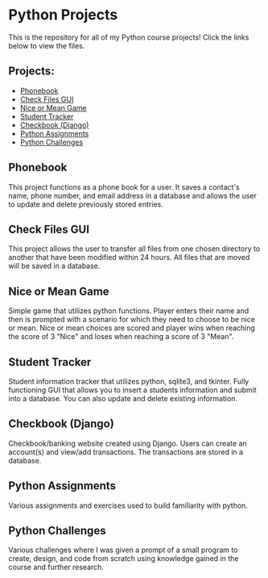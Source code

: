 # Python Projects
This is the repository for all of my Python course projects! Click the links below to view the files.
## Projects:
- <a href="https://github.com/alvarezsound/Python-Projects/tree/main/Phonebook" target="_blank">Phonebook</a>
- <a href="https://github.com/alvarezsound/Python-Projects/tree/main/Check_Files_GUI" target="_blank">Check Files GUI</a>
- <a href="https://github.com/alvarezsound/Python-Projects/tree/main/Nice_or_mean_game" target="_blank">Nice or Mean Game</a>
- <a href="https://github.com/alvarezsound/Python-Projects/tree/main/Student_Tracker" target="_blank">Student Tracker</a>
- <a href="https://github.com/alvarezsound/Python-Projects/tree/main/Django_Checkbook" target="_blank">Checkbook (Django)</a>
- <a href="https://github.com/alvarezsound/Python-Projects/tree/main/Python_Assignments" target="_blank">Python Assignments</a>
- <a href="https://github.com/alvarezsound/Python-Projects/tree/main/Python_Challenges" target="_blank">Python Challenges</a>
## Phonebook
This project functions as a phone book for a user. It saves a contact's name, phone number, and email address in a database and allows the user to update and delete previously stored entries.
## Check Files GUI
This project allows the user to transfer all files from one chosen directory to another that have been modified within 24 hours. All files that are moved will be saved in a database.
## Nice or Mean Game
Simple game that utilizes python functions. Player enters their name and then is prompted with a scenario for which they need to choose to be nice or mean. Nice or mean choices are scored and player wins when reaching the score of 3 "Nice" and loses when reaching a score of 3 "Mean".
## Student Tracker
Student information tracker that utilizes python, sqlite3, and tkinter. Fully functioning GUI that allows you to insert a students information and submit into a database. You can also update and delete existing information.
## Checkbook (Django)
Checkbook/banking website created using Django. Users can create an account(s) and view/add transactions. The transactions are stored in a database.
## Python Assignments
Various assignments and exercises used to build familiarity with python.
## Python Challenges
Various challenges where I was given a prompt of a small program to create, design, and code from scratch using knowledge gained in the course and further research.
